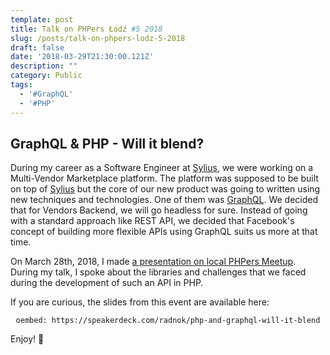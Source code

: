 ```yaml
---
template: post
title: Talk on PHPers Łódź #5 2018
slug: /posts/talk-on-phpers-lodz-5-2018
draft: false
date: '2018-03-29T21:30:00.121Z'
description: ""
category: Public
tags:
  - '#GraphQL'
  - '#PHP'
---
```


## GraphQL & PHP - Will it blend?

During my career as a Software Engineer at [Sylius](https://sylius.com/), we were working on a Multi-Vendor Marketplace platform. The platform was supposed to be built on top of [Sylius](https://github.com/Sylius/Sylius) but the core of our new product was going to written using new techniques and technologies. One of them was [GraphQL](https://graphql.org/). We decided that for Vendors Backend, we will go headless for sure. Instead of going with a standard approach like REST API, we decided that Facebook's concept of building more flexible APIs using GraphQL suits us more at that time. 

On March 28th, 2018, I made [a presentation on local PHPers Meetup](https://www.facebook.com/SyliusEcommerce/posts/1657548657655089?__cft__[0]=AZWAoJUiF7Y2rVttByC1qqzmfE8ATmnpY5XVMbXX_SDFG0PkrXvTHaHMH92BCPelpQnq_hW6kk6HQzRAAeI5H2K5cSxmH2uYKhHRL81jHSET1VEfYQrLOPIFrMKuX4EG6mQeHJ5lKuwVongoinyCg9Nqnh8gZ3VakZ0ETpRWIJATMA&__tn__=%2CO%2CP-R). During my talk, I spoke about the libraries and challenges that we faced during the development of such an API in PHP. 

If you are curious, the slides from this event are available here:

<div style="text-align: center;">

`oembed: https://speakerdeck.com/radnok/php-and-graphql-will-it-blend`

</div>

Enjoy! 🤟
